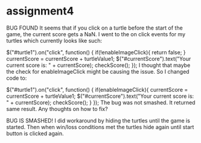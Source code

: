 # assignment4
BUG FOUND It seems that if you click on a turtle before the start of the game, the current score gets a NaN. I went to the on click events for my turtles which currently looks like such:

  $("#turtle1").on("click", function() {
    if(!enableImageClick){
        return false;
    }
    currentScore = currentScore + turtleValue1;
    $("#currentScore").text("Your current score is: " + currentScore);
    checkScore();
});
I thought that maybe the check for enableImageClick might be causing the issue. So I changed code to:

$("#turtle1").on("click", function() {
    if(enableImageClick){
      currentScore = currentScore + turtleValue1;
      $("#currentScore").text("Your current score is: " + currentScore);
      checkScore();
     }
});
The bug was not smashed. It returned same result. Any thoughts on how to fix?

BUG IS SMASHED!
I did workaround by hiding the turtles until the game is started.
Then when win/loss conditions met the turtles hide again until start button is clicked again.